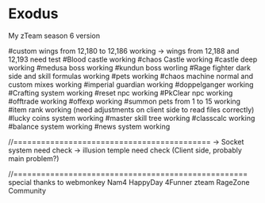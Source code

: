 # Exodus
My zTeam season 6 version


#custom wings from 12,180 to 12,186 working -> wings from 12,188 and 12,193 need test
#Blood castle working
#chaos Castle working
#castle deep working
#medusa boss working
#kundun boss worling
#Rage fighter dark side and skill formulas working
#pets working
#chaos machine normal and custom mixes working
#imperial guardian working
#doppelganger working
#Crafting system working
#reset npc working
#PkClear npc working
#offtrade working
#offexp working
#summon pets from 1 to 15 working
#item rank working (need adjustments on client side to read files correctly)
#lucky coins system working
#master skill tree working
#classcalc working
#balance system working
#news system working


//===========================================
-> Socket system need check
-> illusion temple need check (Client side, probably main problem?)





//===================================================
special thanks to 
webmonkey
Nam4
HappyDay
4Funner
zteam
RageZone Community
